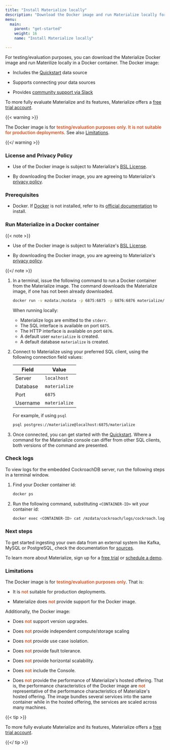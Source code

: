 ```yaml
---
title: "Install Materialize locally"
description: "Download the Docker image and run Materialize locally for evaluation"
menu:
  main:
    parent: "get-started"
    weight: 16
    name: "Install Materialize locally"

---
```


For testing/evaluation purposes, you can download the Materialize Docker image
and run Materilize locally in a Docker container.  The Docker image:

- Includes the [Quickstart](/get-started/quickstart) data source

- Supports connecting your data sources

- Provides [community support via
  Slack](https://materializecommunity.slack.com/join/shared_invite/zt-2bad5ce4i-ZsiPWI5jd7Q9pRDGYj3dkw#/shared-invite/email)

To more fully evaluate
Materialize and its features, Materialize offers a [free trial
account](https://materialize.com/register/?utm_campaign=General&utm_source=documentation).

{{< warning >}}

The Docker image is for <redb> testing/evaluation purposes only. It is not
suitable for production deployments</redb>.  See also [Limitations](#limitations).

{{</ warning >}}

### License and Privacy Policy

- Use of the Docker image is subject to Materialize's [BSL
  License](https://github.com/MaterializeInc/materialize/blob/main/LICENSE).

- By downloading the Docker image, you are agreeing to Materialize's [privacy
  policy](https://materialize.com/privacy-policy/).

### Prerequisites

- Docker. If [Docker](https://www.docker.com/) is not installed, refer to its
[official documentation](https://docs.docker.com/get-docker/) to install.

### Run Materialize in a Docker container

{{< note >}}

- Use of the Docker image is subject to Materialize's [BSL
   License](https://github.com/MaterializeInc/materialize/blob/main/LICENSE).

- By downloading the Docker image, you are agreeing to Materialize's [privacy
   policy](https://materialize.com/privacy-policy/).

{{</ note >}}

1. In a terminal, issue the following command to run a Docker container from the
   Materialize image. The command downloads the Materialize image, if one has
   not been already downloaded.

   ```sh
   docker run -v mzdata:/mzdata -p 6875:6875 -p 6876:6876 materialize/materialized
   ```

   When running locally:

   - Materialize logs are emitted to the `stderr`.
   - The SQL interface is available on port `6875`.
   - The HTTP interface is available on port `6876`.
   - A default user `materialize` is created.
   - A default database `materialize` is created.

1. Connect to Materialize using your preferred SQL client, using the following
   connection field values:

   | Field    | Value         |
   |----------|---------------|
   | Server   | `localhost`   |
   | Database | `materialize` |
   | Port     | `6875`        |
   | Username | `materialize` |

   For example, if using `psql`

   ```sh
   psql postgres://materialize@localhost:6875/materialize
   ```

1. Once connected, you can get started with the
   [Quickstart](/get-started/quickstart). Where a command for the Materialize
   console can differ from other SQL clients, both versions of the command are
   presented.

### Check logs

To view logs for the embedded CockroachDB server, run the following steps in a
terminal window.

1. Find your Docker container id:

   ```sh
   docker ps
   ```

2. Run the following command, substituting `<CONTAINER-ID>` wit your container
   id:

   ```sh
   docker exec <CONTAINER-ID> cat /mzdata/cockroach/logs/cockroach.log
   ```

### Next steps

To get started ingesting your own data from an external system like Kafka, MySQL
or PostgreSQL, check the documentation for [sources](/sql/create-source/).

To learn more about Materialize, sign up for a [free
trial](https://materialize.com/register/?utm_campaign=General&utm_source=documentation)
or [schedule a
demo](https://materialize.com/demo/?utm_campaign=General&utm_source=documentation).

### Limitations

The Docker image is for <redb> testing/evaluation purposes only</redb>.  That is:

- It is <redb>not</redb> suitable for production deployments.

- Materialize does <redb>not</redb> provide support for the Docker image.

Additionally, the Docker image:

- Does <redb>not</redb> support version upgrades.

- Does <redb>not</redb> provide independent compute/storage scaling

- Does <redb>not</redb> provide use case isolation.

- Does <redb>not</redb> provide fault tolerance.

- Does <redb>not</redb> provide horizontal scalability.

- Does <redb>not</redb> include the Console.

- Does <redb>not</redb> provide the performance of Materialize's hosted
  offering. That is, the performance characteristics of the Docker image are
  <redb>not</redb> representative of the performance characteristics of
  Materialize's hosted offering. The image bundles several services into the
  same container while in the hosted offering, the services are scaled across
  many machines.

{{< tip >}}

To more fully evaluate Materialize and its features, Materialize offers a [free
trial
account](https://materialize.com/register/?utm_campaign=General&utm_source=documentation).

{{</ tip >}}

<style>
red { color: #d33902 }
redb { color: #d33902; font-weight: 500; }
</style>
